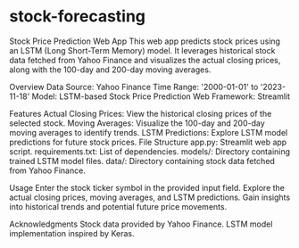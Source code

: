 # stock-forecasting

Stock Price Prediction Web App
This web app predicts stock prices using an LSTM (Long Short-Term Memory) model. It leverages historical stock data fetched from Yahoo Finance and visualizes the actual closing prices, along with the 100-day and 200-day moving averages.

Overview
Data Source: Yahoo Finance
Time Range: '2000-01-01' to '2023-11-18'
Model: LSTM-based Stock Price Prediction
Web Framework: Streamlit

Features
Actual Closing Prices: View the historical closing prices of the selected stock.
Moving Averages: Visualize the 100-day and 200-day moving averages to identify trends.
LSTM Predictions: Explore LSTM model predictions for future stock prices.
File Structure
app.py: Streamlit web app script.
requirements.txt: List of dependencies.
models/: Directory containing trained LSTM model files.
data/: Directory containing stock data fetched from Yahoo Finance.


Usage
Enter the stock ticker symbol in the provided input field.
Explore the actual closing prices, moving averages, and LSTM predictions.
Gain insights into historical trends and potential future price movements.


Acknowledgments
Stock data provided by Yahoo Finance.
LSTM model implementation inspired by Keras.
